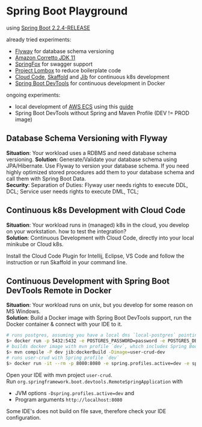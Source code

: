 # Spring Boot Playground

using [Spring Boot 2.2.4-RELEASE](https://docs.spring.io/spring-boot/docs/2.2.4.RELEASE/reference/html/)
 
already tried experiments:
* [Flyway](https://flywaydb.org/) for database schema versioning
* [Amazon Corretto JDK 11](https://aws.amazon.com/corretto/)
* [SpringFox](https://springfox.github.io/springfox/)  for swagger support
* [Project Lombox](https://projectlombok.org/) to reduce boilerplate code
* [Cloud Code](https://cloud.google.com/code/docs/intellij/quickstart-IDEA), [Skaffold](https://skaffold.dev/) and [Jib](https://github.com/GoogleContainerTools/jib) for continuous k8s development
* [Spring Boot DevTools](https://docs.spring.io/spring-boot/docs/2.2.4.RELEASE/reference/html/using-spring-boot.html#using-boot-devtools) for continuous development in Docker

ongoing experiments:
* local development of [AWS ECS](https://aws.amazon.com/ecs/) using this [guide](https://aws.amazon.com/blogs/compute/a-guide-to-locally-testing-containers-with-amazon-ecs-local-endpoints-and-docker-compose/)
* Spring Boot DevTools without Spring and Maven Profile (DEV != PROD image)

## Database Schema Versioning with Flyway

**Situation**: Your workload uses a RDBMS and need database schema versioning.
**Solution**: Generate/Validate your database schema using JPA/Hibernate. Use Flyway to version your database schema. 
If you need highly optimized stored procedures add them to your database schema and call them with Spring Boot Data.  
**Security**: Separation of Duties: Flyway user needs rights to execute DDL, DCL; Service user needs rights to execute DML, TCL;  

## Continuous k8s Development with Cloud Code
 
**Situation**: Your workload runs in (managed) k8s in the cloud, you develop on your workstation. how to test the  integration?  
**Solution**: Continuous Development with Cloud Code, directly into your local minikube or Cloud k8s.

Install the Cloud Code Plugin for Intellij, Eclipse, VS Code and follow the instruction or run Skaffold in your command line.

## Continuous Development with Spring Boot DevTools Remote in Docker

**Situation**: Your workload runs on unix, but you develop for some reason on MS Windows.  
**Solution**: Build a Docker image with Spring Boot DevTools support, run the Docker container & connect with your IDE to it.

```sh
# runs postgres, assuming you have a local dns `local-postgres` pointing to localhost
$> docker run -p 5432:5432 -e POSTGRES_PASSWORD=password -e POSTGRES_DB=user-crud -d postgres
# builds docker image with mvn profile `dev`, which includes Spring Boot DevTools
$> mvn compile -P dev jib:dockerBuild -Dimage=user-crud-dev
# runs user-crud with Spring profile `dev`
$> docker run -it --rm -p 8080:8080 -e spring.profiles.active=dev -e spring.datasource.url=jdbc:postgresql://192.168.0.143:5432/user-crud user-crud-dev
```

Open your IDE with mvn project `user-crud`.  
Run `org.springframework.boot.devtools.RemoteSpringApplication` with 
* JVM options `-Dspring.profiles.active=dev` and 
* Program arguments `http://localhost:8080`  

Some IDE's does not build on file save, therefore check your IDE configuration.
